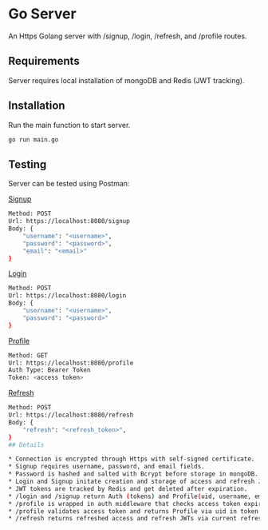 # Go Server

An Https Golang server with /signup, /login, /refresh, and /profile routes.

## Requirements

Server requires local installation of mongoDB and Redis (JWT tracking).

## Installation

Run the main function to start server.

```bash
go run main.go
```

## Testing

Server can be tested using Postman:

<ins>Signup</ins>
```bash
Method: POST
Url: https://localhost:8080/signup
Body: {
    "username": "<username>",
    "password": "<password>",
    "email": "<email>"
}
```
<ins>Login</ins>
```bash
Method: POST
Url: https://localhost:8080/login
Body: {
    "username": "<username>",
    "password": "<password>"
}
```

<ins>Profile</ins>
```bash
Method: GET
Url: https://localhost:8080/profile
Auth Type: Bearer Token
Token: <access token>
```

<ins>Refresh</ins>
```bash
Method: POST
Url: https://localhost:8080/refresh
Body: {
    "refresh": "<refresh_token>",
}
## Details

* Connection is encrypted through Https with self-signed certificate.
* Signup requires username, password, and email fields.
* Password is hashed and salted with Bcrypt before storage in mongoDB.
* Login and Signup initate creation and storage of access and refresh JWTs.
* JWT tokens are tracked by Redis and get deleted after expiration. 
* /login and /signup return Auth (tokens) and Profile(uid, username, email).
* /profile is wrapped in auth middleware that checks access token expiration.
* /profile validates access token and returns Profile via uid in token claims. 
* /refresh returns refreshed access and refresh JWTs via current refresh token.